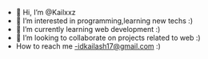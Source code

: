 - 👋 Hi, I’m @Kailxxz
- 👀 I’m interested in programming,learning new techs :)
- 🌱 I’m currently learning web development  :)
- 💞️ I’m looking to collaborate on projects related to web :)
- How to reach me -idkailash17@gmail.com :)
<!---
Kailxxz/Kailxxz is a ✨ special ✨ repository because its `README.md` (this file) appears on your GitHub profile.
You can click the Preview link to take a look at your changes.
--->
